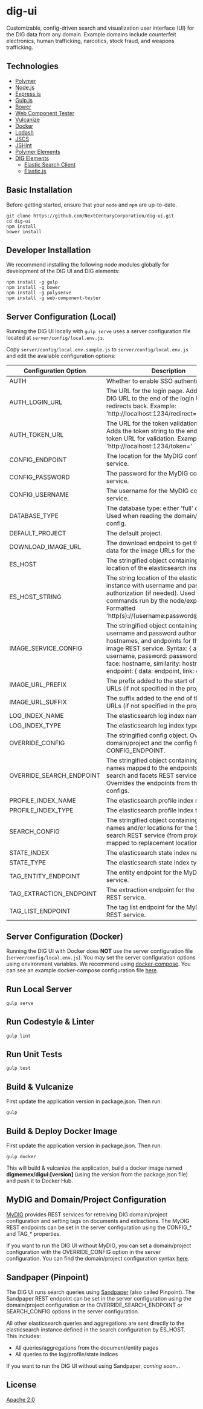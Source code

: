 # dig-ui
Customizable, config-driven search and visualization user interface (UI) for the DIG data from any domain.  Example domains include counterfeit electronics, human trafficking, narcotics, stock fraud, and weapons trafficking.

## Technologies
* [Polymer](https://github.com/Polymer/polymer)
* [Node.js](https://nodejs.org/en/)
* [Express.js](http://expressjs.com)
* [Gulp.js](http://gulpjs.com)
* [Bower](https://bower.io/)
* [Web Component Tester](https://github.com/Polymer/web-component-tester)
* [Vulcanize](https://github.com/Polymer/polymer-bundler)
* [Docker](https://www.docker.com/)
* [Lodash](https://lodash.com/)
* [JSCS](http://jscs.info/)
* [JSHint](http://jshint.com/)
* [Polymer Elements](https://www.webcomponents.org/author/PolymerElements)
* [DIG Elements](https://github.com/DigElements)
  * [Elastic Search Client](https://www.elastic.co/guide/en/elasticsearch/client/javascript-api/current/index.html)
  * [Elastic.js](https://github.com/fullscale/elastic.js/)

## Basic Installation
Before getting started, ensure that your `node` and `npm` are up-to-date.
```
git clone https://github.com/NextCenturyCorporation/dig-ui.git
cd dig-ui
npm install
bower install
```

## Developer Installation
We recommend installing the following node modules globally for development of the DIG UI and DIG elements:
```
npm install -g gulp
npm install -g bower
npm install -g polyserve
npm install -g web-component-tester
```

## Server Configuration (Local)
Running the DIG UI locally with `gulp serve` uses a server configuration file located at `server/config/local.env.js`.

Copy `server/config/local.env.sample.js` to `server/config/local.env.js` and edit the available configuration options:

Configuration Option | Description | Default
---------------------|-------------|--------
AUTH | Whether to enable SSO authentication. | false
AUTH_LOGIN_URL | The URL for the login page.  Adds the target DIG URL to the end of the login URL for redirects back.  Example:  'http://localhost:1234/redirect=' | ''
AUTH_TOKEN_URL | The URL for the token validation page.  Adds the token string to the end of the token URL for validation.  Example:  'http://localhost:1234/token=' | ''
CONFIG_ENDPOINT | The location for the MyDIG config REST service. | 'http://localhost:1234'
CONFIG_PASSWORD | The password for the MyDIG config REST service. | ''
CONFIG_USERNAME | The username for the MyDIG config REST service. | ''
DATABASE_TYPE | The database type:  either 'full' or 'sample'.  Used when reading the domain/project config. | 'sample'
DEFAULT_PROJECT | The default project. | undefined
DOWNLOAD_IMAGE_URL | The download endpoint to get the image data for the image URLs for the PDF export. | 'downloadImage'
ES_HOST | The stringified object containing the location of the elasticsearch instance. | '{"host": "http://localhost:9200"}'
ES_HOST_STRING | The string location of the elasticsearch instance with username and password authorization (if needed).  Used for the curl commands run by the node/express server.  Formatted 'http(s)://(username:password@)host:port'. | ''
IMAGE_SERVICE_CONFIG | The stringified object containing the username and password authorization, hostnames, and endpoints for the similar image REST service.  Syntax:  { auth: { user: username, password: password }, host: { face: hostname, similarity: hostname }, endpoint: { data: endpoint, link: endpoint } } | '{"auth": {}, "endpoint": {}, "host": {}}'
IMAGE_URL_PREFIX | The prefix added to the start of the image URLs (if not specified in the project config). | ''
IMAGE_URL_SUFFIX | The suffix added to the end of the image URLs (if not specified in the project config). | ''
LOG_INDEX_NAME | The elasticsearch log index name. | 'dig-logs'
LOG_INDEX_TYPE | The elasticsearch log index type. | 'log'
OVERRIDE_CONFIG | The stringified config object.  Overrides the domain/project and the config from the CONFIG_ENDPOINT. | undefined
OVERRIDE_SEARCH_ENDPOINT | The stringified object containing the project names mapped to the endpoints for the search and facets REST services.  Overrides the endpoints from the project configs. | undefined
PROFILE_INDEX_NAME | The elasticsearch profile index name. | 'dig-profiles'
PROFILE_INDEX_TYPE | The elasticsearch profile index type. | 'profile'
SEARCH_CONFIG | The stringified object containing project names and/or locations for the Sandpaper search REST service (from project configs) mapped to replacement locations. | undefined
STATE_INDEX | The elasticsearch state index name. | 'dig-states'
STATE_TYPE | The elasticsearch state index type. | 'state'
TAG_ENTITY_ENDPOINT | The entity endpoint for the MyDIG tag REST service. | undefined
TAG_EXTRACTION_ENDPOINT | The extraction endpoint for the MyDIG tag REST service. | undefined
TAG_LIST_ENDPOINT | The tag list endpoint for the MyDIG tag REST service. | undefined

## Server Configuration (Docker)
Running the DIG UI with Docker does **NOT** use the server configuration file (`server/config/local.env.js`).  You may set the server configuration options using environment variables.  We recommend using [docker-compose](https://docs.docker.com/compose/).  You can see an example docker-compose configuration file [here](https://github.com/NextCenturyCorporation/dig-ui/blob/master/docker-sample-config/docker-compose.sample.yml).

## Run Local Server
```
gulp serve
```

## Run Codestyle & Linter
```
gulp lint
```

## Run Unit Tests
```
gulp test
```

## Build & Vulcanize
First update the application version in package.json.  Then run:

```
gulp
```

## Build & Deploy Docker Image
First update the application version in package.json.  Then run:

```
gulp docker
```

This will build & vulcanize the application, build a docker image named **digmemex/digui:[version]** (using the version from the package.json file) and push it to Docker Hub.

## MyDIG and Domain/Project Configuration

[MyDIG](https://github.com/usc-isi-i2/mydig-webservice/) provides REST services for retreiving DIG domain/project configuration and setting tags on documents and extractions.  The MyDIG REST endpoints can be set in the server configuration using the CONFIG_* and TAG_* properties.

If you want to run the DIG UI without MyDIG, you can set a domain/project configuration with the OVERRIDE_CONFIG option in the server configuration.  You can find the domain/project configuration syntax [here](https://github.com/NextCenturyCorporation/dig-ui/blob/master/CONFIG_README.md).

## Sandpaper (Pinpoint)

The DIG UI runs search queries using [Sandpaper](https://github.com/usc-isi-i2/dig-sandpaper) (also called Pinpoint).  The Sandpaper REST endpoint can be set in the server configuration using the domain/project configuration or the OVERRIDE_SEARCH_ENDPOINT or SEARCH_CONFIG options in the server configuration.

All other elasticsearch queries and aggregations are sent directly to the elasticsearch instance defined in the search configuration by ES_HOST.  This includes:
- All queries/aggregations from the document/entity pages
- All queries to the log/profile/state indices

If you want to run the DIG UI without using Sandpaper, *coming soon...*

## License

[Apache 2.0](https://github.com/NextCenturyCorporation/dig-ui/blob/master/LICENSE)
